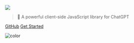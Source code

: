 <!-- _coverpage.md -->

<img class="logo" src="https://i.imgur.com/AteGi35.png">

> 🤖 A powerful client-side JavaScript library for ChatGPT

[GitHub](https://github.com/chatgptjs/chatgpt.js)
[Get Started](#importing-the-library)

<!-- background color -->

![color](black)